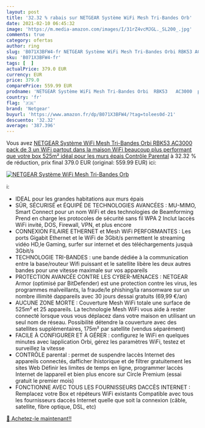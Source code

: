 ```yaml
---
layout: post
title: '32.32 % rabais sur NETGEAR Système WiFi Mesh Tri-Bandes Orb'
date: 2021-02-10 06:45:32
image: 'https://m.media-amazon.com/images/I/31rZ4vcMJGL._SL200_.jpg'
comments: true
category: ofertas
author: ring
slug: 'B071X3BFW4-fr NETGEAR Système WiFi Mesh Tri-Bandes Orbi RBK53 AC3000...'
sku: 'B071X3BFW4-fr'
tags: [  ]
actualPrice: 379.0 EUR
currency: EUR
price: 379.0
comparePrice: 559.99 EUR
prodname: 'NETGEAR Système WiFi Mesh Tri-Bandes Orbi  RBK53   AC3000  pack de 3  un WiFi partout dans la maison  WiFi beaucoup plus performant que votre box  525m²  idéal pour les murs épais  Contrôle Parental'
country: 'fr'
flag: '🇫🇷'
brand: 'Netgear'
buyurl: 'https://www.amazon.fr/dp/B071X3BFW4/?tag=tolees0d-21'
descuento: '32.32'
average: '387.396'
---
```


Vous avez [NETGEAR Système WiFi Mesh Tri-Bandes Orbi  RBK53   AC3000  pack de 3  un WiFi partout dans la maison  WiFi beaucoup plus performant que votre box  525m²  idéal pour les murs épais  Contrôle Parental](https://www.amazon.fr/dp/B071X3BFW4/?tag=tolees0d-21)  à  32.32 % de réduction, prix final  379.0 EUR (original: 559.99 EUR) ici:

[![NETGEAR Système WiFi Mesh Tri-Bandes Orb](https://m.media-amazon.com/images/I/31rZ4vcMJGL._SL200_.jpg)](https://www.amazon.fr/dp/B071X3BFW4/?tag=tolees0d-21)

ℹ️:

- IDEAL pour les grandes habitations aux murs épais
- SÛR, SÉCURISÉ et ÉQUIPÉ DE TECHNOLOGIES AVANCÉES : MU-MIMO, Smart Connect pour un nom WiFi et des technologies de Beamforming Prend en charge les protocoles de sécurité sans fil WPA 2 Inclut laccès WiFi invité, DOS, Firewall, VPN, et plus encore
- CONNEXION FILAIRE ETHERNET et Mesh WiFi PERFORMANTES : Les ports Gigabit Ethernet et le WiFi de 3Gbit/s permettent le streaming vidéo HD,le Gaming, surfer sur internet et des téléchargements jusquà 3Gbit/s
- TECHNOLOGIE TRI-BANDES : une bande dédiée à la communication entre la base/routeur Wifi puissant et le satellite libère les deux autres bandes pour une vitesse maximale sur vos appareils
- PROTECTION AVANCÉE CONTRE LES CYBER-MENACES : NETGEAR Armor (optimisé par BitDefender) est une protection contre les virus, les programmes malveillants, la fraude/le phishing/la ransomware sur un nombre illimité dappareils avec 30 jours dessai gratuits (69,99 €/an)
- AUCUNE ZONE MORTE : Couverture Mesh WiFi totale une surface de 525m² et 25 appareils. La technologie Mesh WiFi vous aide à rester connecté lorsque vous vous déplacez dans votre maison en utilisant un seul nom de réseau. Possibilité détendre la couverture avec des satellites supplémentaires, 175m² par satellite (vendus séparément)
- FACILE À CONFIGURER ET À GÉRER : configurez le WiFi en quelques minutes avec lapplication Orbi, gérez les paramètres WiFi, testez et surveillez la vitesse
- CONTRÔLE parental : permet de suspendre laccès Internet des appareils connectés, dafficher lhistorique et de filtrer gratuitement les sites Web Définir les limites de temps en ligne, programmer laccès Internet de lappareil et bien plus encore sur Circle Premium (essai gratuit le premier mois)
- FONCTIONNE AVEC TOUS LES FOURNISSEURS DACCÈS INTERNET : Remplacez votre Box et répéteurs WiFi existants Compatible avec tous les fournisseurs daccès Internet quelle que soit la connexion (câble, satellite, fibre optique, DSL, etc)

[🛒 Achetez-le maintenant!!](https://www.amazon.fr/dp/B071X3BFW4/?tag=tolees0d-21)
